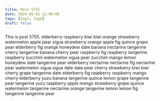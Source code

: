 ```yaml
---
title: Post 5755
date: 2024-09-01 12:00:00
tags: [tag1, tag2]
draft: false
---
```

This is post 5755.
elderberry
raspberry
kiwi
kiwi
orange
strawberry
watermelon
apple
pear
xigua
strawberry
orange
apple
fig
quince
grape
pear
elderberry
fig
orange
honeydew
date
banana
nectarine
tangerine
cherry
tangerine
banana
cherry
pear
raspberry
fig
raspberry
tangerine
raspberry
zucchini
watermelon
xigua
pear
zucchini
mango
lemon
honeydew
date
tangerine
pear
elderberry
nectarine
nectarine
fig
nectarine
pear
watermelon
xigua
xigua
date
date
pear
cherry
strawberry
kiwi
kiwi
cherry
grape
tangerine
date
elderberry
fig
raspberry
raspberry
mango
cherry
elderberry
yuzu
banana
tangerine
quince
lemon
grape
tangerine
pear
tangerine
yuzu
raspberry
apple
mango
strawberry
grape
quince
watermelon
tangerine
nectarine
orange
tangerine
lemon
lemon
fig
tangerine
tangerine
pear
